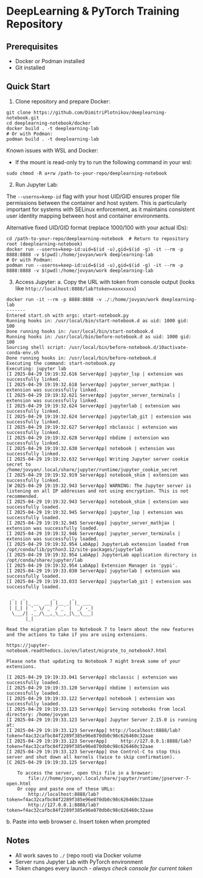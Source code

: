 # DeepLearning & PyTorch Training Repository

## Prerequisites
- Docker or Podman installed
- Git installed

## Quick Start

1. Clone repository and prepare Docker:
```
git clone https://github.com/DimitriPlotnikov/deeplearning-notebook.git
cd deeplearning-notebook/docker
docker build . -t deeplearning-lab
# Or with Podman:
podman build . -t deeplearning-lab
```

Known issues with WSL and Docker:
* If the mount is read-only try to run the following command in your wsl:
```
sudo chmod -R a+rw /path-to-your-repo/deeplearning-notebook
```

2. Run Jupyter Lab:

The `--userns=keep-id` flag with your host UID/GID ensures proper file permissions between the container and host system. This is particularly important for systems with SELinux enforcement, as it maintains consistent user identity mapping between host and container environments.

Alternative fixed UID/GID format (replace 1000/100 with your actual IDs):

```
cd /path-to-your-repo/deeplearning-notebook  # Return to repository root (deeplearning-notebook)
docker run --userns=keep-id:uid=$(id -u),gid=$(id -g) -it --rm -p 8888:8888 -v $(pwd):/home/jovyan/work deeplearning-lab
# Or with Podman:
podman run --userns=keep-id:uid=$(id -u),gid=$(id -g) -it --rm -p 8888:8888 -v $(pwd):/home/jovyan/work deeplearning-lab
```

3. Access Jupyter:
   a. Copy the URL with token from console output (looks like `http://localhost:8888/lab?token=xxxxxxxx`)
```
docker run -it --rm -p 8888:8888 -v ./:/home/jovyan/work deeplearning-lab
-------
Entered start.sh with args: start-notebook.py
Running hooks in: /usr/local/bin/start-notebook.d as uid: 1000 gid: 100
Done running hooks in: /usr/local/bin/start-notebook.d
Running hooks in: /usr/local/bin/before-notebook.d as uid: 1000 gid: 100
Sourcing shell script: /usr/local/bin/before-notebook.d/10activate-conda-env.sh
Done running hooks in: /usr/local/bin/before-notebook.d
Executing the command: start-notebook.py
Executing: jupyter lab
[I 2025-04-29 19:19:32.616 ServerApp] jupyter_lsp | extension was successfully linked.
[I 2025-04-29 19:19:32.618 ServerApp] jupyter_server_mathjax | extension was successfully linked.
[I 2025-04-29 19:19:32.621 ServerApp] jupyter_server_terminals | extension was successfully linked.
[I 2025-04-29 19:19:32.624 ServerApp] jupyterlab | extension was successfully linked.
[I 2025-04-29 19:19:32.624 ServerApp] jupyterlab_git | extension was successfully linked.
[I 2025-04-29 19:19:32.627 ServerApp] nbclassic | extension was successfully linked.
[I 2025-04-29 19:19:32.628 ServerApp] nbdime | extension was successfully linked.
[I 2025-04-29 19:19:32.630 ServerApp] notebook | extension was successfully linked.
[I 2025-04-29 19:19:32.632 ServerApp] Writing Jupyter server cookie secret to /home/jovyan/.local/share/jupyter/runtime/jupyter_cookie_secret
[I 2025-04-29 19:19:32.919 ServerApp] notebook_shim | extension was successfully linked.
[W 2025-04-29 19:19:32.943 ServerApp] WARNING: The Jupyter server is listening on all IP addresses and not using encryption. This is not recommended.
[I 2025-04-29 19:19:32.943 ServerApp] notebook_shim | extension was successfully loaded.
[I 2025-04-29 19:19:32.945 ServerApp] jupyter_lsp | extension was successfully loaded.
[I 2025-04-29 19:19:32.945 ServerApp] jupyter_server_mathjax | extension was successfully loaded.
[I 2025-04-29 19:19:32.946 ServerApp] jupyter_server_terminals | extension was successfully loaded.
[I 2025-04-29 19:19:32.954 LabApp] JupyterLab extension loaded from /opt/conda/lib/python3.12/site-packages/jupyterlab
[I 2025-04-29 19:19:32.954 LabApp] JupyterLab application directory is /opt/conda/share/jupyter/lab
[I 2025-04-29 19:19:32.954 LabApp] Extension Manager is 'pypi'.
[I 2025-04-29 19:19:33.030 ServerApp] jupyterlab | extension was successfully loaded.
[I 2025-04-29 19:19:33.033 ServerApp] jupyterlab_git | extension was successfully loaded.

  _   _          _      _
 | | | |_ __  __| |__ _| |_ ___
 | |_| | '_ \/ _` / _` |  _/ -_)
  \___/| .__/\__,_\__,_|\__\___|
       |_|

Read the migration plan to Notebook 7 to learn about the new features and the actions to take if you are using extensions.

https://jupyter-notebook.readthedocs.io/en/latest/migrate_to_notebook7.html

Please note that updating to Notebook 7 might break some of your extensions.

[I 2025-04-29 19:19:33.041 ServerApp] nbclassic | extension was successfully loaded.
[I 2025-04-29 19:19:33.120 ServerApp] nbdime | extension was successfully loaded.
[I 2025-04-29 19:19:33.122 ServerApp] notebook | extension was successfully loaded.
[I 2025-04-29 19:19:33.123 ServerApp] Serving notebooks from local directory: /home/jovyan
[I 2025-04-29 19:19:33.123 ServerApp] Jupyter Server 2.15.0 is running at:
[I 2025-04-29 19:19:33.123 ServerApp] http://localhost:8888/lab?token=f4ac32cafbc84f2289f385e96e870db0c98c626460c32aae
[I 2025-04-29 19:19:33.123 ServerApp]     http://127.0.0.1:8888/lab?token=f4ac32cafbc84f2289f385e96e870db0c98c626460c32aae
[I 2025-04-29 19:19:33.123 ServerApp] Use Control-C to stop this server and shut down all kernels (twice to skip confirmation).
[C 2025-04-29 19:19:33.125 ServerApp]

    To access the server, open this file in a browser:
        file:///home/jovyan/.local/share/jupyter/runtime/jpserver-7-open.html
    Or copy and paste one of these URLs:
        http://localhost:8888/lab?token=f4ac32cafbc84f2289f385e96e870db0c98c626460c32aae
        http://127.0.0.1:8888/lab?token=f4ac32cafbc84f2289f385e96e870db0c98c626460c32aae
```
   b. Paste into web browser
   c. Insert token when prompted

## Notes
- All work saves to `./` (repo root) via Docker volume
- Server runs Jupyter Lab with PyTorch environment
- Token changes every launch - _always check console for current token_
